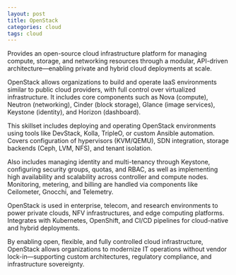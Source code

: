```yaml
---
layout: post
title: OpenStack
categories: cloud
tags: cloud
---
```


Provides an open-source cloud infrastructure platform for managing compute, storage, and networking resources through a modular, API-driven architecture—enabling private and hybrid cloud deployments at scale.

<!--more-->

OpenStack allows organizations to build and operate IaaS environments similar to public cloud providers, with full control over virtualized infrastructure. It includes core components such as Nova (compute), Neutron (networking), Cinder (block storage), Glance (image services), Keystone (identity), and Horizon (dashboard).

This skillset includes deploying and operating OpenStack environments using tools like DevStack, Kolla, TripleO, or custom Ansible automation. Covers configuration of hypervisors (KVM/QEMU), SDN integration, storage backends (Ceph, LVM, NFS), and tenant isolation.

Also includes managing identity and multi-tenancy through Keystone, configuring security groups, quotas, and RBAC, as well as implementing high availability and scalability across controller and compute nodes. Monitoring, metering, and billing are handled via components like Ceilometer, Gnocchi, and Telemetry.

OpenStack is used in enterprise, telecom, and research environments to power private clouds, NFV infrastructures, and edge computing platforms. Integrates with Kubernetes, OpenShift, and CI/CD pipelines for cloud-native and hybrid deployments.

By enabling open, flexible, and fully controlled cloud infrastructure, OpenStack allows organizations to modernize IT operations without vendor lock-in—supporting custom architectures, regulatory compliance, and infrastructure sovereignty.